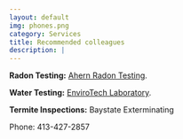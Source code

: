 ```yaml
---
layout: default
img: phones.png
category: Services
title: Recommended colleagues
description: |
---
```

**Radon Testing:** [Ahern Radon Testing](http://www.ahearnradon.com/).

**Water Testing:** [EnviroTech Laboratory](http://www.envtechlab.com/).

**Termite Inspections:** Baystate Exterminating 

Phone: 413-427-2857

